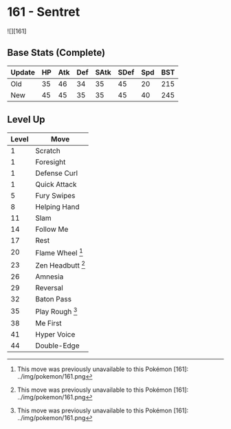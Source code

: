 # 161 - Sentret
![][161]

## Base Stats (Complete)

Update | HP | Atk | Def | SAtk | SDef | Spd | BST
---    | ---| --- | --- | ---  | ---  | --- | ---
Old    | 35 |  46 |  34 |  35  |  45  |  20  |  215
New    | 45 |  45 |  35 |  35  |  45  |  40  |  245

## Level Up

Level | Move
---   | ---
  1   | Scratch
  1   | Foresight
  1   | Defense Curl
  1   | Quick Attack
  5   | Fury Swipes
  8   | Helping Hand
 11   | Slam
 14   | Follow Me
 17   | Rest
 20   | Flame Wheel [^1]
 23   | Zen Headbutt [^1]
 26   | Amnesia
 29   | Reversal
 32   | Baton Pass
 35   | Play Rough [^1]
 38   | Me First
 41   | Hyper Voice
 44   | Double-Edge

[^1]: This move was previously unavailable to this Pokémon
[161]: ../img/pokemon/161.png
